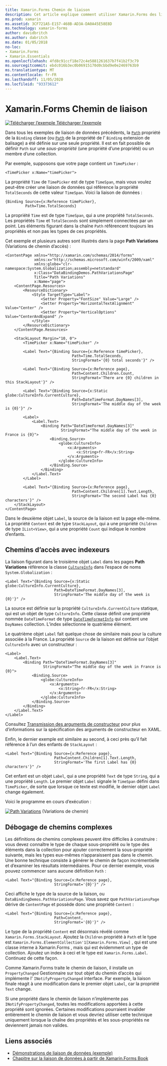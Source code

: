 ```yaml
---
title: Xamarin.Forms Chemin de liaison
description: Cet article explique comment utiliser Xamarin.Forms des liaisons de données pour accéder aux sous-propriétés et aux membres de collection avec la propriété Path de la classe Binding.
ms.prod: xamarin
ms.assetid: 3CF721A5-E157-468B-AD3A-DA0A45E58E8D
ms.technology: xamarin-forms
author: davidbritch
ms.author: dabritch
ms.date: 01/05/2018
no-loc:
- Xamarin.Forms
- Xamarin.Essentials
ms.openlocfilehash: 4fd8c91ccf18e72c4e5881261637b7f41b2f3c79
ms.sourcegitcommit: ebdc016b3ec0b06915170d0cbbd9e0e2469763b9
ms.translationtype: MT
ms.contentlocale: fr-FR
ms.lasthandoff: 11/05/2020
ms.locfileid: "93373612"
---
```

# <a name="no-locxamarinforms-binding-path"></a>Xamarin.Forms Chemin de liaison

[![Télécharger l’exemple](~/media/shared/download.png) Télécharger l’exemple](/samples/xamarin/xamarin-forms-samples/databindingdemos)

Dans tous les exemples de liaison de données précédents, la [`Path`](xref:Xamarin.Forms.Binding.Path) propriété de la `Binding` classe (ou [`Path`](xref:Xamarin.Forms.Xaml.BindingExtension.Path) de la propriété de l' `Binding` extension de balisage) a été définie sur une seule propriété. Il est en fait possible de définir `Path` sur une *sous-propriété* (une propriété d’une propriété) ou un membre d’une collection.

Par exemple, supposons que votre page contient un `TimePicker` :

```xaml
<TimePicker x:Name="timePicker">
```

La propriété `Time` de `TimePicker` est de type `TimeSpan`, mais vous voulez peut-être créer une liaison de données qui référence la propriété `TotalSeconds` de cette valeur `TimeSpan`. Voici la liaison de données :

```xaml
{Binding Source={x:Reference timePicker},
         Path=Time.TotalSeconds}
```

La propriété `Time` est de type `TimeSpan`, qui a une propriété `TotalSeconds`. Les propriétés `Time` et `TotalSeconds` sont simplement connectées par un point. Les éléments figurant dans la chaîne `Path` référencent toujours les propriétés et non pas les types de ces propriétés.

Cet exemple et plusieurs autres sont illustrés dans la page **Path Variations** (Variations de chemin d’accès) :

```xaml
<ContentPage xmlns="http://xamarin.com/schemas/2014/forms"
             xmlns:x="http://schemas.microsoft.com/winfx/2009/xaml"
             xmlns:globe="clr-namespace:System.Globalization;assembly=netstandard"
             x:Class="DataBindingDemos.PathVariationsPage"
             Title="Path Variations"
             x:Name="page">
    <ContentPage.Resources>
        <ResourceDictionary>
            <Style TargetType="Label">
                <Setter Property="FontSize" Value="Large" />
                <Setter Property="HorizontalTextAlignment" Value="Center" />
                <Setter Property="VerticalOptions" Value="CenterAndExpand" />
            </Style>
        </ResourceDictionary>
    </ContentPage.Resources>

    <StackLayout Margin="10, 0">
        <TimePicker x:Name="timePicker" />

        <Label Text="{Binding Source={x:Reference timePicker},
                              Path=Time.TotalSeconds,
                              StringFormat='{0} total seconds'}" />

        <Label Text="{Binding Source={x:Reference page},
                              Path=Content.Children.Count,
                              StringFormat='There are {0} children in this StackLayout'}" />

        <Label Text="{Binding Source={x:Static globe:CultureInfo.CurrentCulture},
                              Path=DateTimeFormat.DayNames[3],
                              StringFormat='The middle day of the week is {0}'}" />

        <Label>
            <Label.Text>
                <Binding Path="DateTimeFormat.DayNames[3]"
                         StringFormat="The middle day of the week in France is {0}">
                    <Binding.Source>
                        <globe:CultureInfo>
                            <x:Arguments>
                                <x:String>fr-FR</x:String>
                            </x:Arguments>
                        </globe:CultureInfo>
                    </Binding.Source>
                </Binding>
            </Label.Text>
        </Label>

        <Label Text="{Binding Source={x:Reference page},
                              Path=Content.Children[1].Text.Length,
                              StringFormat='The second Label has {0} characters'}" />
    </StackLayout>
</ContentPage>
```

Dans le deuxième objet `Label`, la source de la liaison est la page elle-même. La propriété `Content` est de type `StackLayout`, qui a une propriété `Children` de type `IList<View>`, qui a une propriété `Count` qui indique le nombre d’enfants.

## <a name="paths-with-indexers"></a>Chemins d’accès avec indexeurs

La liaison figurant dans le troisième objet `Label` dans les pages **Path Variations** référence la classe [`CultureInfo`](xref:System.Globalization.CultureInfo) dans l’espace de noms `System.Globalization` :

```xaml
<Label Text="{Binding Source={x:Static globe:CultureInfo.CurrentCulture},
                      Path=DateTimeFormat.DayNames[3],
                      StringFormat='The middle day of the week is {0}'}" />
```

La source est définie sur la propriété `CultureInfo.CurrentCulture` statique, qui est un objet de type `CultureInfo`. Cette classe définit une propriété nommée `DateTimeFormat` de type [`DateTimeFormatInfo`](xref:System.Globalization.DateTimeFormatInfo) qui contient une `DayNames` collection. L’index sélectionne le quatrième élément.

Le quatrième objet `Label` fait quelque chose de similaire mais pour la culture associée à la France. La propriété `Source` de la liaison est définie sur l’objet `CultureInfo` avec un constructeur :

```xaml
<Label>
    <Label.Text>
        <Binding Path="DateTimeFormat.DayNames[3]"
                 StringFormat="The middle day of the week in France is {0}">
            <Binding.Source>
                <globe:CultureInfo>
                    <x:Arguments>
                        <x:String>fr-FR</x:String>
                    </x:Arguments>
                </globe:CultureInfo>
            </Binding.Source>
        </Binding>
    </Label.Text>
</Label>
```

Consultez [Transmission des arguments de constructeur](~/xamarin-forms/xaml/passing-arguments.md#passing-constructor-arguments) pour plus d’informations sur la spécification des arguments de constructeur en XAML.

Enfin, le dernier exemple est similaire au second, à ceci près qu’il fait référence à l’un des enfants de `StackLayout` :

```xaml
<Label Text="{Binding Source={x:Reference page},
                      Path=Content.Children[1].Text.Length,
                      StringFormat='The first Label has {0} characters'}" />
```

Cet enfant est un objet `Label`, qui a une propriété `Text` de type `String`, qui a une propriété `Length`. Le premier objet `Label` signale le `TimeSpan` défini dans `TimePicker`, de sorte que lorsque ce texte est modifié, le dernier objet `Label` change également.

Voici le programme en cours d’exécution :

[![Path Variations](binding-path-images/pathvariations-small.png "Path Variations (Variations de chemin)")](binding-path-images/pathvariations-large.png#lightbox "Path Variations (Variations de chemin)") (Variations de chemin)

## <a name="debugging-complex-paths"></a>Débogage de chemins complexes

Les définitions de chemins complexes peuvent être difficiles à construire : vous devez connaître le type de chaque sous-propriété ou le type des éléments dans la collection pour ajouter correctement la sous-propriété suivante, mais les types eux-mêmes n’apparaissent pas dans le chemin. Une bonne technique consiste à générer le chemin de façon incrémentielle et d’examiner les résultats intermédiaires. Pour ce dernier exemple, vous pouvez commencer sans aucune définition `Path` :

```xaml
<Label Text="{Binding Source={x:Reference page},
                      StringFormat='{0}'}" />
```

Ceci affiche le type de la source de la liaison, ou `DataBindingDemos.PathVariationsPage`. Vous savez que `PathVariationsPage` dérive de `ContentPage` et possède donc une propriété `Content` :

```xaml
<Label Text="{Binding Source={x:Reference page},
                      Path=Content,
                      StringFormat='{0}'}" />
```

Le type de la propriété `Content` est désormais révélé comme `Xamarin.Forms.StackLayout`. Ajoutez la `Children` propriété à `Path` et le type est `Xamarin.Forms.ElementCollection'1[Xamarin.Forms.View]` , qui est une classe interne à Xamarin.Forms , mais qui est évidemment un type de collection. Ajoutez un index à ceci et le type est `Xamarin.Forms.Label`. Continuez de cette façon.

Comme Xamarin.Forms traite le chemin de liaison, il installe un `PropertyChanged` Gestionnaire sur tout objet du chemin d’accès qui implémente l' `INotifyPropertyChanged` interface. Par exemple, la liaison finale réagit à une modification dans le premier objet `Label`, car la propriété `Text` change.

Si une propriété dans le chemin de liaison n’implémente pas `INotifyPropertyChanged`, toutes les modifications apportées à cette propriété sont ignorées. Certaines modifications pourraient invalider entièrement le chemin de liaison et vous devriez utiliser cette technique uniquement lorsque la chaîne des propriétés et les sous-propriétés ne deviennent jamais non valides.

## <a name="related-links"></a>Liens associés

- [Démonstrations de liaison de données (exemple)](/samples/xamarin/xamarin-forms-samples/databindingdemos)
- [Chapitre sur la liaison de données à partir de Xamarin.Forms Book](~/xamarin-forms/creating-mobile-apps-xamarin-forms/summaries/chapter16.md)